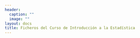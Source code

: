 ```yaml
---
header:
  caption: ""
  image: ""
layout: docs
title: Ficheros del Curso de Introducción a la Estadística
---
```


